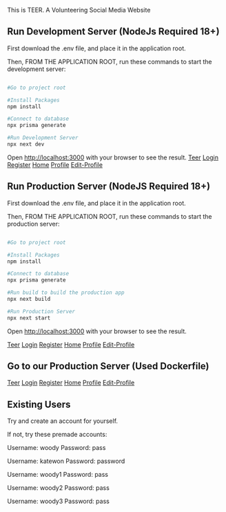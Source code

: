 This is TEER. A Volunteering Social Media Website

## Run Development Server (NodeJs Required 18+)

First download the .env file, and place it in the application root. 

Then, FROM THE APPLICATION ROOT, run these commands to start the development server:

```bash

#Go to project root

#Install Packages
npm install

#Connect to database
npx prisma generate

#Run Development Server
npx next dev

```

Open [http://localhost:3000](http://localhost:3000) with your browser to see the result.
[Teer](http://localhost:3000) 
[Login](http://localhost:3000)
[Register](http://localhost:3000/register)
[Home](http://localhost:3000/home)
[Profile](http://localhost:3000/profile)
[Edit-Profile](http://localhost:3000/profile/edit)

## Run Production Server (NodeJS Required 18+)

First download the .env file, and place it in the application root. 

Then, FROM THE APPLICATION ROOT, run these commands to start the production server:

```bash

#Go to project root

#Install Packages
npm install

#Connect to database
npx prisma generate

#Run build to build the production app
npx next build

#Run Production Server
npx next start

```

Open [http://localhost:3000](http://localhost:3000) with your browser to see the result.

[Teer](http://localhost:3000) 
[Login](http://localhost:3000)
[Register](http://localhost:3000/register)
[Home](http://localhost:3000/home)
[Profile](http://localhost:3000/profile)
[Edit-Profile](http://localhost:3000/profile/edit)


## Go to our Production Server (Used Dockerfile)

[Teer](https://equinoxapps.co.uk) 
[Login](https://equinoxapps.co.uk)
[Register](https://equinoxapps.co.uk/register)
[Home](https://equinoxapps.co.uk/home)
[Profile](https://equinoxapps.co.uk/profile)
[Edit-Profile](https://equinoxapps.co.uk/profile/edit)


## Existing Users

Try and create an account for yourself.

If not, try these premade accounts:

Username: woody
Password: pass

Username: katewon
Password: password

Username: woody1
Password: pass

Username: woody2
Password: pass

Username: woody3
Password: pass

